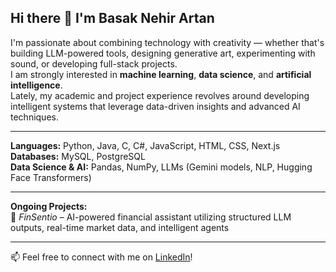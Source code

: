 ## Hi there 👋 I'm Basak Nehir Artan

I'm passionate about combining technology with creativity — whether that's building LLM-powered tools, designing generative art, experimenting with sound, or developing full-stack projects.  
I am strongly interested in **machine learning**, **data science**, and **artificial intelligence**.  
Lately, my academic and project experience revolves around developing intelligent systems that leverage data-driven insights and advanced AI techniques.  

---

**Languages:** Python, Java, C, C#, JavaScript, HTML, CSS, Next.js  
**Databases:** MySQL, PostgreSQL  
**Data Science & AI:** Pandas, NumPy, LLMs (Gemini models, NLP, Hugging Face Transformers)  

---

**Ongoing Projects:**  
🔹 *FinSentio* – AI-powered financial assistant utilizing structured LLM outputs, real-time market data, and intelligent agents  

---

📫 Feel free to connect with me on [LinkedIn]([your-link-here](https://www.linkedin.com/in/basaknehirartan/))!


